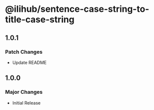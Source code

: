 # @ilihub/sentence-case-string-to-title-case-string

## 1.0.1

### Patch Changes

- Update README

## 1.0.0

### Major Changes

- Initial Release
